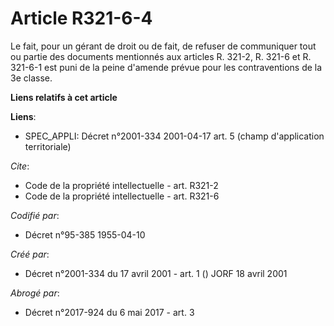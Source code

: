 # Article R321-6-4

Le fait, pour un gérant de droit ou de fait, de refuser de communiquer tout ou partie des documents mentionnés aux articles
R. 321-2, R. 321-6 et R. 321-6-1 est puni de la peine d'amende prévue pour les contraventions de la 3e classe.

**Liens relatifs à cet article**

**Liens**:

  - SPEC_APPLI: Décret n°2001-334 2001-04-17 art. 5 (champ d'application territoriale)

_Cite_:

  - Code de la propriété intellectuelle - art. R321-2
  - Code de la propriété intellectuelle - art. R321-6

_Codifié par_:

  - Décret n°95-385 1955-04-10

_Créé par_:

  - Décret n°2001-334 du 17 avril 2001 - art. 1 () JORF 18 avril 2001

_Abrogé par_:

  - Décret n°2017-924 du 6 mai 2017 - art. 3
